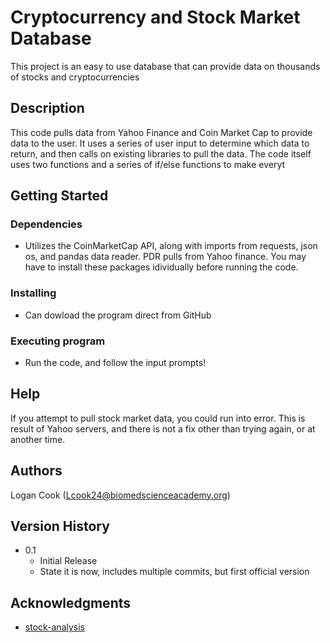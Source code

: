# Cryptocurrency and Stock Market Database

This project is an easy to use database that can provide data on thousands of stocks and cryptocurrencies 

## Description

This code pulls data from Yahoo Finance and Coin Market Cap to provide data to the user. It uses a series of user input to determine which data to return, and then calls on existing libraries to pull the data. The code itself uses two functions and a series of if/else functions to make everyt

## Getting Started

### Dependencies

* Utilizes the CoinMarketCap API, along with imports from requests, json os, and pandas data reader. PDR pulls from Yahoo finance. You may have to install these packages idividually before running the code. 

### Installing

* Can dowload the program direct from GitHub

### Executing program

* Run the code, and follow the input prompts! 

## Help

If you attempt to pull stock market data, you could run into error. This is result of Yahoo servers, and there is not a fix other than trying again, or at another time. 

## Authors

Logan Cook (Lcook24@biomedscienceacademy.org)

## Version History

* 0.1
    * Initial Release
    * State it is now, includes multiple commits, but first official version




## Acknowledgments

* [stock-analysis](https://blog.quantinsti.com/stock-market-data-analysis-python/)
